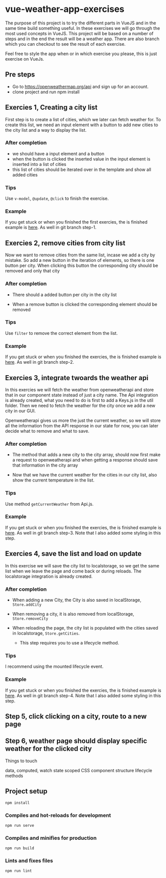 # vue-weather-app-exercises

The purpose of this project is to try the different parts in VueJS and in the same time build something useful.
In these exercises we will go through the most used concepts in VueJS.
This project will be based on a number of steps and in the end the result will be a weather app. There are also branch which you can checkout to see the result of each exercise.

Feel free to style the app when or in which exercise you please, this is just exercise on VueJs.

## Pre steps

* Go to https://openweathermap.org/api and sign up for an account.
* clone project and run npm install

## Exercies 1, Creating a city list

First step is to create a list of cities, which we later can fetch weather for.
To create this list, we need an input element with a button to add new cities to the city list and a way to display the list.

### After completion

* we should have a input element and a button
* when the button is clicked the inserted value in the input element is inserted into a list of cities
* this list of cities should be iterated over in the template and show all added cities

### Tips

Use ```v-model```, ```@update```, ```@click``` to finish the exercise.

### Example

If you get stuck or when you finished the first exercies, the is finished example is [here](examples/step-1.PNG). As well in git branch step-1.

## Exercies 2, remove cities from city list

Now we want to remove cities from the same list, incase we add a city by mistake.
So add a new button in the iteration of elements, so there is one button per city.
When clicking this button the corresponding city should be removed and only that city

### After completion

* There should a added button per city in the city list

* When a remove button is clicked the corresponding element should be removed

### Tips
Use ```filter``` to remove the correct element from the list.

### Example

If you get stuck or when you finished the exercies, the is finished example is [here](examples/step-2.PNG). As well in git branch step-2.

## Exercies 3, integrate twoards the weather api

In this exercies we will fetch the weather from openweatherapi and store that in our component state instead of just a city name. The Api integration is already created, what you need to do is first to add a Keys.js in the util folder. Then we need to fetch the weather for the city once we add a new city in our GUI.

Openweatherapi gives us more the just the current weather, so we will store all the information from the API response in our state for now, you can later decide what to remove and what to save.

### After completion

* The method that adds a new city to the city array, should now first make a request to openweatherapi and when getting a response should save that information in the city array

* Now that we have the current weather for the cities in our city list, also show the current temperature in the list.

### Tips

Use method ```getCurrentWeather``` from Api.js.

### Example

If you get stuck or when you finished the exercies, the is finished example is [here](examples/step-3.PNG). As well in git branch step-3. Note that I also added some styling in this step.

## Exercies 4, save the list and load on update

In this exercise we will save the city list to localstorage, so we get the same list when we leave the page and come back or during reloads. The localstorage integration is already created.

### After completion

* When adding a new City, the City is also saved in localStorage, ```Store.addCity```

* When removing a city, it is also removed from localStorage, ```Store.removeCity```

* When reloading the page, the city list is populated with the cities saved in localstorage, ```Store.getCities```.
  * This step requires you to use a lifecycle method.

### Tips
I recommend using the mounted lifecycle event.

### Example

If you get stuck or when you finished the exercies, the is finished example is [here](examples/step-4.PNG). As well in git branch step-4. Note that I also added some styling in this step.

## Step 5, click clicking on a city, route to a new page

## Step 6, weather page should display specific weather for the clicked city

Things to touch

data,
computed,
watch
state
scoped CSS
component structure
lifecycle methods


## Project setup
```
npm install
```

### Compiles and hot-reloads for development
```
npm run serve
```

### Compiles and minifies for production
```
npm run build
```

### Lints and fixes files
```
npm run lint
```
